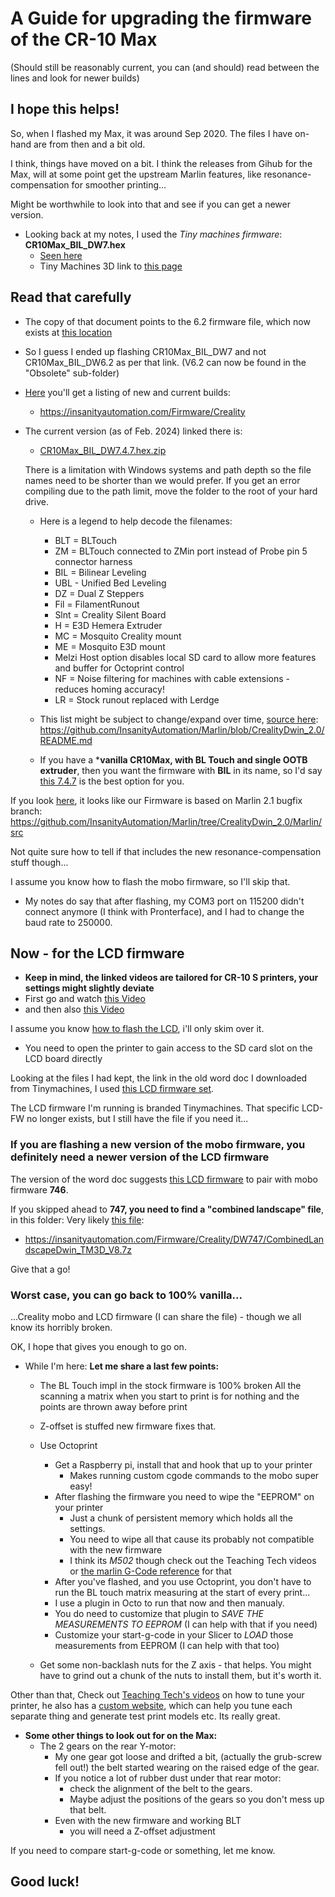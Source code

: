 # A Guide for upgrading the firmware of the CR-10 Max

(Should still be reasonably current, you can (and should) read between the lines and look for newer builds)

## I hope this helps!

So, when I flashed my Max, it was around Sep 2020. The files I have on-hand are from then and a bit old.

I think, things have moved on a bit. I think the releases from Gihub for the Max, will at some point get the upstream Marlin features, like resonance-compensation for smoother printing...

Might be worthwhile to look into that and see if you can get a newer version.

* Looking back at my notes, I used the _Tiny machines firmware_: **CR10Max_BIL_DW7.hex**
  * [Seen here](https://www.tinymachines3d.com/pages/resourcepagecr10max)
  * Tiny Machines 3D link to [this page](https://docs.google.com/document/d/1dQeDrbs_9nVYW5JpdqZJ1GROiEJfFc2BIfmdAVW6ras/edit?pli=1)

## Read that carefully

* The copy of that document points to the 6.2 firmware file, which now exists at [this location](https://insanityautomation.com/Firmware/Creality/Obsolete/CR10Max_BIL_DW6.2.hex.gz)
* So I guess I ended up flashing CR10Max_BIL_DW7 and not CR10Max_BIL_DW6.2 as per that link. (V6.2 can now be found in the "Obsolete" sub-folder)

* [Here](https://insanityautomation.com/Firmware/Creality) you'll get a listing of new and current builds:
  * <https://insanityautomation.com/Firmware/Creality>
  
* The current version (as of Feb. 2024) linked there is:
  * [CR10Max_BIL_DW7.4.7.hex.zip](https://insanityautomation.com/Firmware/Creality/DW746/CR10Max_BIL_DW7.4.7.hex.zip)

  There is a limitation with Windows systems and path depth so the file names need to be shorter than we would prefer. If you get an error compiling due to the path limit, move the folder to the root of your hard drive.
  * Here is a legend to help decode the filenames:
    * BLT = BLTouch
    * ZM = BLTouch connected to ZMin port instead of Probe pin 5 connector harness
    * BIL = Bilinear Leveling
    * UBL - Unified Bed Leveling
    * DZ = Dual Z Steppers
    * Fil = FilamentRunout
    * Slnt = Creality Silent Board
    * H = E3D Hemera Extruder
    * MC = Mosquito Creality mount
    * ME = Mosquito E3D mount
    * Melzi Host option disables local SD card to allow more features and buffer for Octoprint control
    * NF = Noise filtering for machines with cable extensions - reduces homing accuracy!
    * LR = Stock runout replaced with Lerdge
  * This list might be subject to change/expand over time, [source here](https://github.com/InsanityAutomation/Marlin/blob/CrealityDwin_2.0/README.md):
    <https://github.com/InsanityAutomation/Marlin/blob/CrealityDwin_2.0/README.md>

  * If you have a ***vanilla CR10Max, with BL Touch and single OOTB extruder**, then you want the firmware with **BIL** in its name, so I'd say [this 7.4.7](https://insanityautomation.com/Firmware/Creality/DW747/CR10Max_BIL_DW7.4.7.hex.zip)
  is the best option for you.

If you look [here](https://github.com/InsanityAutomation/Marlin/tree/CrealityDwin_2.0/Marlin/src), it looks like our Firmware is based on Marlin 2.1 bugfix branch:
<https://github.com/InsanityAutomation/Marlin/tree/CrealityDwin_2.0/Marlin/src>

Not quite sure how to tell if that includes the new resonance-compensation stuff though...

I assume you know how to flash the mobo firmware, so I'll skip that.

* My notes do say that after flashing, my COM3 port on 115200 didn't connect anymore (I think with Pronterface), and I had to change the baud rate to 250000.

## Now - for the LCD firmware

* **Keep in mind, the linked videos are tailored for CR-10 S printers, your settings might slightly deviate**
* First go and watch [this Video](https://www.youtube.com/watch?v=EvG4uqx-Oos)
* and then also [this Video](https://www.youtube.com/watch?v=SBX30GmM3Qo&t=184s)
  
I assume you know [how to flash the LCD](https://youtu.be/SBX30GmM3Qo?t=228&si=xub7F4CkfgSIix7P), i'll only skim over it.

* You need to open the printer to gain access to the SD card slot on the LCD board directly

Looking at the files I had kept, the link in the old word doc I downloaded from Tinymachines, I used [this LCD firmware set](http://insanityautomation.com/Firmware/Creality/SingleExtruderScreens_V2Rev1.1.7z).

The LCD firmware I'm running is branded Tinymachines. That specific LCD-FW no longer exists, but I still have the file if you need it...

### If you are flashing a new version of the mobo firmware, you definitely need a newer version of the LCD firmware

The version of the word doc suggests [this LCD firmware](https://insanityautomation.com/Firmware/Creality/DW746/TM3D_Combined480272_Landscape_V7.7z) to pair with mobo firmware **746**.

If you skipped ahead to **747, you need to find a "combined landscape" file**, in this folder: Very likely [this file](https://insanityautomation.com/Firmware/Creality/DW747/CombinedLandscapeDwin_TM3D_V8.7z):

* <https://insanityautomation.com/Firmware/Creality/DW747/CombinedLandscapeDwin_TM3D_V8.7z>

Give that a go!

### Worst case, you can go back to 100% vanilla...

...Creality mobo and LCD firmware (I can share the file) - though we all know its horribly broken.

OK, I hope that gives you enough to go on.

* While I'm here: **Let me share a last few points:**
  
  * The BL Touch impl in the stock firmware is 100% broken
    All the scanning a matrix when you start to print is for nothing and the points are thrown away before print

  * Z-offset is stuffed
    new firmware fixes that.

  * Use Octoprint
    * Get a Raspberry pi, install that and hook that up to your printer
      * Makes running custom cgode commands to the mobo super easy!
    * After flashing the firmware you need to wipe the "EEPROM" on your printer
      * Just a chunk of persistent memory which holds all the settings.
      * You need to wipe all that cause its probably not compatible with the new firmware
      * I think its _M502_
       though check out the Teaching Tech videos or [the marlin G-Code reference](https://marlinfw.org/meta/gcode/) for that
    * After you've flashed, and you use Octoprint, you don't have to run the BL touch matrix measuring at the start of every print...
    * I use a plugin in Octo to run that now and then manualy.
    * You do need to customize that plugin to _SAVE THE MEASUREMENTS TO EEPROM_ (I can help with that if you need)
    * Customize your start-g-code in your Slicer to _LOAD_ those measurements from EEPROM (I can help with that too)
  * Get some non-backlash nuts for the Z axis - that helps. You might have to grind out a chunk of the nuts to install them, but it's worth it.

Other than that, Check out [Teaching Tech's videos](https://www.youtube.com/@TeachingTech/videos) on how to tune your printer, he also has a [custom website](https://teachingtechyt.github.io/), which can help you tune each separate thing and generate test print models etc. Its really great.

* **Some other things to look out for on the Max:**
  * The 2 gears on the rear Y-motor:
    * My one gear got loose and drifted a bit, (actually the grub-screw fell out!)
      the belt started wearing on the raised edge of the gear.
    * If you notice a lot of rubber dust under that rear motor:
      * check the alignment of the belt to the gears.
      * Maybe adjust the positions of the gears so you don't mess up that belt.
    * Even with the new firmware and working BLT
      * you will need a Z-offset adjustment

If you need to compare start-g-code or something, let me know.

## Good luck!
